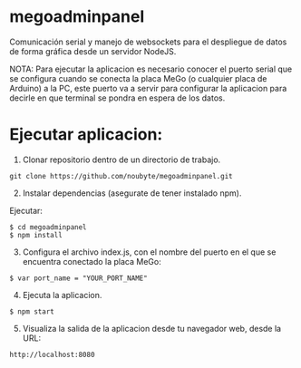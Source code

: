 # megoadminpanel
Comunicación serial  y manejo de websockets para el despliegue de datos de forma gráfica desde un servidor NodeJS.

NOTA: Para ejecutar la aplicacion es necesario conocer el puerto serial que se configura cuando se conecta la placa MeGo (o cualquier placa de Arduino) a la PC, este puerto va a servir para configurar la aplicacion para decirle en que terminal se pondra en espera de los datos.

# Ejecutar aplicacion:

1. Clonar repositorio dentro de un directorio de trabajo.

```
git clone https://github.com/noubyte/megoadminpanel.git
```

2. Instalar dependencias (asegurate de tener instalado npm).

Ejecutar:

```
$ cd megoadminpanel
$ npm install
```

3. Configura el archivo index.js, con el nombre del puerto en el que se encuentra conectado la placa MeGo: 

```
$ var port_name = "YOUR_PORT_NAME"
```

4. Ejecuta la aplicacion.

```
$ npm start
```

5. Visualiza la salida de la aplicacion desde tu navegador web, desde la URL:

```
http://localhost:8080
```
